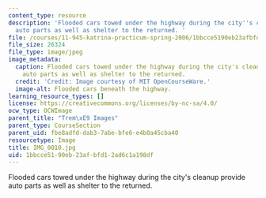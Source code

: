```yaml
---
content_type: resource
description: 'Flooded cars towed under the highway during the city''s cleanup provide
  auto parts as well as shelter to the returned. '
file: /courses/11-945-katrina-practicum-spring-2006/1bbcce5190eb23afbfd12ad6c1a198df_IMG_0010.jpg
file_size: 26324
file_type: image/jpeg
image_metadata:
  caption: Flooded cars towed under the highway during the city's cleanup provide
    auto parts as well as shelter to the returned.
  credit: 'Credit: Image courtesy of MIT OpenCourseWare.'
  image-alt: Flooded cars beneath the highway.
learning_resource_types: []
license: https://creativecommons.org/licenses/by-nc-sa/4.0/
ocw_type: OCWImage
parent_title: "Trem\xE9 Images"
parent_type: CourseSection
parent_uid: fbe8adfd-dab3-7abe-bfe6-e4b0a45cba40
resourcetype: Image
title: IMG_0010.jpg
uid: 1bbcce51-90eb-23af-bfd1-2ad6c1a198df
---
```

Flooded cars towed under the highway during the city's cleanup provide auto parts as well as shelter to the returned. 